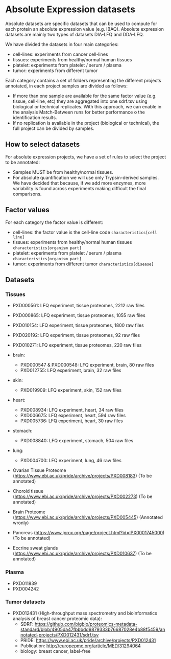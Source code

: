 # Absolute Expression datasets

Absolute datasets are specific datasets that can be used to compute for each protein an absolute expression value (e.g. IBAQ). Absolute expression datasets are mainly two types of datasets DIA-LFQ and DDA-LFQ.

We have divided the datasets in four main categories:

- cell-lines: experiments from cancer cell-lines
- tissues: experiments from healthy/normal human tissues
- platelet: experiments from platelet / serum / plasma
- tumor: experiments from different tumor

Each category contains a set of folders representing the different projects annotated, in each project samples are divided as follows:

- If more than one sample are available for the same factor value (e.g. tissue, cell-line, etc) they are aggregated into one sdrf.tsv using biological or technical replicates. With this approach, we can enable in the analysis Match-Between runs for better performance o the identification results.
- If no replication is available in the project (biological or technical), the full project can be divided by samples.

## How to select datasets

For absolute expression projects, we have a set of rules to select the project to be annotated:

- Samples MUST be from healthy/normal tissues.
- For absolute quantification we will use only Trypsin-derived samples. We have decided that because, if we add more enzymes, more variability is found across experiments making difficult the final comparisons.

## Factor values

For each category the factor value is different:

- cell-lines: the factor value is the cell-line code `characteristics[cell line]`
- tissues: experiments from healthy/normal human tissues `characteristics[organism part]`
- platelet: experiments from platelet / serum / plasma `characteristics[organism part]`
- tumor: experiments from different tumor  `characteristics[disease]`

## Datasets

### Tissues

- PXD000561: LFQ experiment, tissue proteomes, 2212 raw files
- PXD000865: LFQ experiment, tissue proteomes, 1055 raw files
- PXD010154: LFQ experiment, tissue proteomes, 1800 raw files
- PXD020192: LFQ experiment, tissue proteomes, 92 raw files
- PXD010271: LFQ experiment, tissue proteomes, 220 raw files

- brain:
  - PXD000547 & PXD000548: LFQ experiment, brain, 80 raw files
  - PXD012755: LFQ experiment, brain, 32 raw files

- skin:
  - PXD019909: LFQ experiment, skin, 152 raw files

- heart:
  - PXD008934: LFQ experiment, heart, 34 raw files
  - PXD006675: LFQ experiment, heart, 594 raw files
  - PXD005736: LFQ experiment, heart, 30 raw files

- stomach:
  - PXD008840: LFQ experiment, stomach, 504 raw files

- lung:
  - PXD004700: LFQ experiment, lung, 46 raw files

- Ovarian Tissue Proteome (https://www.ebi.ac.uk/pride/archive/projects/PXD008183) (To be annotated)
- Choroid tissue (https://www.ebi.ac.uk/pride/archive/projects/PXD002273) (To be annotated)
- Brain Proteome (https://www.ebi.ac.uk/pride/archive/projects/PXD005445) (Annotated wronly)
- Pancreas (https://www.iprox.org/page/project.html?id=IPX0001745000) (To be annotated)
- Eccrine sweat glands (https://www.ebi.ac.uk/pride/archive/projects/PXD010637) (To be annotated)


### Plasma

- PXD011839
- PXD004242

### Tumor datasets

- PXD012431 (High-throughput mass spectrometry and bioinformatics analysis of breast cancer proteomic data):
    - SDRF: https://github.com/bigbio/proteomics-metadata-standard/blob/4905da47fbbbdd9879333b76687028e4b88f5459/annotated-projects/PXD012431/sdrf.tsv
    - PRIDE: https://www.ebi.ac.uk/pride/archive/projects/PXD012431
    - Publication: http://europepmc.org/article/MED/31294064
    - biology: breast cancer, label-free
